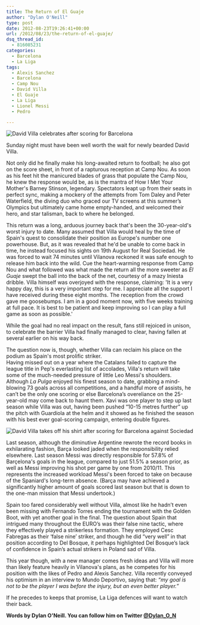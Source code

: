 ```yaml
---
title: The Return of El Guaje
author: "Dylan O'Neill"
type: post
date: 2012-08-23T19:26:41+00:00
url: /2012/08/23/the-return-of-el-guaje/
dsq_thread_id:
  - 816085231
categories:
  - Barcelona
  - La Liga
tags:
  - Alexis Sanchez
  - Barcelona
  - Camp Nou
  - David Villa
  - El Guaje
  - La Liga
  - Lionel Messi
  - Pedro

---
```

![David Villa celebrates after scoring for Barcelona](http://www.footballdigest.org/wp-content/uploads/2012/08/David-Villa-FC-Barcelona.jpg)

Sunday night must have been well worth the wait for newly bearded David Villa.  

Not only did he finally make his long-awaited return to football; he also got on the score sheet, in front of a rapturous reception at Camp Nou. As soon as his feet hit the manicured blades of grass that populate the Camp Nou, he knew the response would be, as is the mantra of How I Met Your Mother's Barney Stinson, legendary. Spectators leapt up from their seats in perfect sync, making a mockery of the attempts from Tom Daley and Peter Waterfield, the diving duo who graced our TV screens at this summer’s Olympics but ultimately came home empty-handed, and welcomed their hero, and star talisman, back to where he belonged.

This return was a long, arduous journey back that's been the 30-year-old's worst injury to date. Many assumed that Villa would heal by the time of Spain's quest to consolidate their position as Europe's number one powerhouse. But, as it was revealed that he'd be unable to come back in time, he instead focused his sights on 19th August for Real Sociedad. He was forced to wait 74 minutes until Vilanova reckoned it was safe enough to release him back into the wild. Cue the heart-warming response from Camp Nou and what followed was what made the return all the more sweeter as _El Guaje_ swept the ball into the back of the net, courtesy of a mazy Iniesta dribble. Villa himself was overjoyed with the response, claiming: 'It is a very happy day, this is a very important step for me. I appreciate all the support I have received during these eight months. The reception from the crowd gave me goosebumps. I am in a good moment now, with five weeks training at full pace. It is best to be patient and keep improving so I can play a full game as soon as possible.'

While the goal had no real impact on the result, fans still rejoiced in unison, to celebrate the barrier Villa had finally managed to clear, having fallen at several earlier on his way back.

The question now is, though, whether Villa can reclaim his place on the podium as Spain's most prolific striker.   
Having missed out on a year where the Catalans failed to capture the league title in Pep's everlasting list of accolades, Villa's return will take some of the much-needed pressure of little Leo Messi's shoulders. Although _La Pulga_ enjoyed his finest season to date, grabbing a mind-blowing 73 goals across all competitions, and a handful more of assists, he can’t be the only one scoring or else Barcelona’s overeliance on the 25-year-old may come back to haunt them. Xavi was one player to step up last season while Villa was out, having been pushed “10-15 metres further” up the pitch with Guardiola at the helm and it showed as he finished the season with his best ever goal-scoring campaign, entering double figures.

![David Villa takes off his shirt after scoring for Barcelona against Sociedad](http://www.footballdigest.org/wp-content/uploads/2012/08/David-Villa-Sociedad.jpg)

Last season, although the diminutive Argentine rewrote the record books in exhilarating fashion, Barça looked jaded when the responsibility relied elsewhere. Last season Messi was directly responsible for 57.8% of Barçelona's goals in the league, compared to just 51.5% a season prior, as well as Messi improving his shot per game by one from 2010/11. This represents the increased workload Messi's been forced to take on because of the Spaniard's long-term absence. (Barça may have achieved a significantly higher amount of goals scored last season but that is down to the one-man mission that Messi undertook.)

Spain too fared considerably well without Villa, almost like he hadn’t even been missing with Fernando Torres ending the tournament with the Golden Boot, with yet another goal in the final. The question about Spain that intrigued many throughout the EURO’s was their false nine tactic, where they effectively played a strikerless formation. They employed Cesc Fabregas as their ‘false nine’ striker, and though he did “very well” in that position according to Del Bosque, it perhaps highlighted Del Bosque’s lack of confidence in Spain’s actual strikers in Poland sad of Villa.

This year though, with a new manager comes fresh ideas and Villa will more than likely feature heavily in Vilanova's plans, as he competes for his position with the likes of Pedro and Alexis Sanchez. Villa recently conveyed his optimism in an interview to Mundo Deportivo, saying that: _“my goal is not to be the player I was before the injury, but an even better player.”_

If he precedes to keeps that promise, La Liga defences will want to watch their back.

**Words by Dylan O'Neill. You can follow him on Twitter [@Dylan\_O\_N][3]**

 [3]: https://twitter.com/Dylan_O_N
